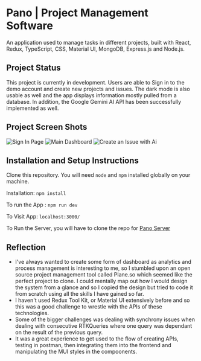 # Pano | Project Management Software
An application used to manage tasks in different projects, built with React, Redux, TypeScript, CSS, Material UI, MongoDB, Express.js and Node.js.

## Project Status
This project is currently in development. Users are able to Sign in to the demo account and create new projects and issues. The dark mode is also usable as well and the app displays information mostly pulled from a database. In addition, the Google Gemini AI API has been successfully implemented as well.

## Project Screen Shots
![Sign In Page](https://i.ibb.co/cbxvB9x/dashboard.png) 
![Main Dashboard](https://i.ibb.co/j870f5t/signin.png) 
![Create an Issue with Ai](https://i.ibb.co/CmhqRzP/ai.png) 

## Installation and Setup Instructions
Clone this repository. You will need `node` and `npm` installed globally on your machine.  

Installation:
`npm install`  

To run the App :
`npm run dev`  

To Visit App:
`localhost:3000/`  

To Run the Server, you will have to clone the repo for [Pano Server](https://github.com/daveanthonyc/Pano-Server) 

## Reflection
- I've always wanted to create some form of dashboard as analytics and process management is interesting to me, so I stumbled upon an open source project management tool called Plane.so which seemed like the perfect project to clone. I could mentally map out how I would design the system from a glance and so I copied the design but tried to code it from scratch using all the skills I have gained so far.
- I haven't used Redux Tool Kit, or Material UI extensively before and so this was a good challenge to wrestle with the APIs of these technologies.
- Some of the bigger challenges was dealing with synchrony issues when dealing with consecutive RTKQueries where one query was dependant on the result of the previous query.
- It was a great experience to get used to the flow of creating APIs, testing in postman, then integrating them into the frontend and manipulating the MUI styles in the compoonents.

